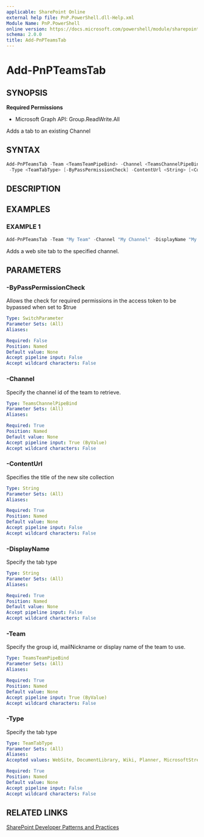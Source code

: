 ```yaml
---
applicable: SharePoint Online
external help file: PnP.PowerShell.dll-Help.xml
Module Name: PnP.PowerShell
online version: https://docs.microsoft.com/powershell/module/sharepoint-pnp/add-pnpteamstab
schema: 2.0.0
title: Add-PnPTeamsTab
---
```


# Add-PnPTeamsTab

## SYNOPSIS

**Required Permissions**

  * Microsoft Graph API: Group.ReadWrite.All

Adds a tab to an existing Channel

## SYNTAX

```powershell
Add-PnPTeamsTab -Team <TeamsTeamPipeBind> -Channel <TeamsChannelPipeBind> -DisplayName <String>
 -Type <TeamTabType> [-ByPassPermissionCheck] -ContentUrl <String> [<CommonParameters>]
```

## DESCRIPTION

## EXAMPLES

### EXAMPLE 1
```powershell
Add-PnPTeamsTab -Team "My Team" -Channel "My Channel" -DisplayName "My Channel" -Type WebSite -ContentUrl "https://aka.ms/sppnp
```

Adds a web site tab to the specified channel.

## PARAMETERS

### -ByPassPermissionCheck
Allows the check for required permissions in the access token to be bypassed when set to $true

```yaml
Type: SwitchParameter
Parameter Sets: (All)
Aliases:

Required: False
Position: Named
Default value: None
Accept pipeline input: False
Accept wildcard characters: False
```

### -Channel
Specify the channel id of the team to retrieve.

```yaml
Type: TeamsChannelPipeBind
Parameter Sets: (All)
Aliases:

Required: True
Position: Named
Default value: None
Accept pipeline input: True (ByValue)
Accept wildcard characters: False
```

### -ContentUrl
Specifies the title of the new site collection

```yaml
Type: String
Parameter Sets: (All)
Aliases:

Required: True
Position: Named
Default value: None
Accept pipeline input: False
Accept wildcard characters: False
```

### -DisplayName
Specify the tab type

```yaml
Type: String
Parameter Sets: (All)
Aliases:

Required: True
Position: Named
Default value: None
Accept pipeline input: False
Accept wildcard characters: False
```

### -Team
Specify the group id, mailNickname or display name of the team to use.

```yaml
Type: TeamsTeamPipeBind
Parameter Sets: (All)
Aliases:

Required: True
Position: Named
Default value: None
Accept pipeline input: True (ByValue)
Accept wildcard characters: False
```

### -Type
Specify the tab type

```yaml
Type: TeamTabType
Parameter Sets: (All)
Aliases:
Accepted values: WebSite, DocumentLibrary, Wiki, Planner, MicrosoftStream, MicrosoftForms, Word, Excel, PowerPoint, PDF, OneNote, PowerBI, SharePointPageAndList, Custom

Required: True
Position: Named
Default value: None
Accept pipeline input: False
Accept wildcard characters: False
```

## RELATED LINKS

[SharePoint Developer Patterns and Practices](https://aka.ms/sppnp)